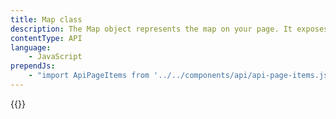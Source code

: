 ```yaml
---
title: Map class
description: The Map object represents the map on your page. It exposes methods and properties that enable you to programmatically change the map, and fires events as users interact with it.
contentType: API
language:
    - JavaScript
prependJs:
    - "import ApiPageItems from '../../components/api/api-page-items.js';"
---
```


{{<ApiPageItems pageTitle={this.props.frontMatter.title} location={this.props.location} />}}
